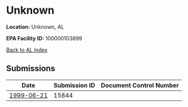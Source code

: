 # Unknown

**Location:** Unknown, AL

**EPA Facility ID:** 100000103899

[Back to AL Index](../../index.md)

## Submissions

| Date | Submission ID | Document Control Number |
|------|--------------|-------------------------|
| [1999-06-21](submissions/15844.md) | 15844 |  |
